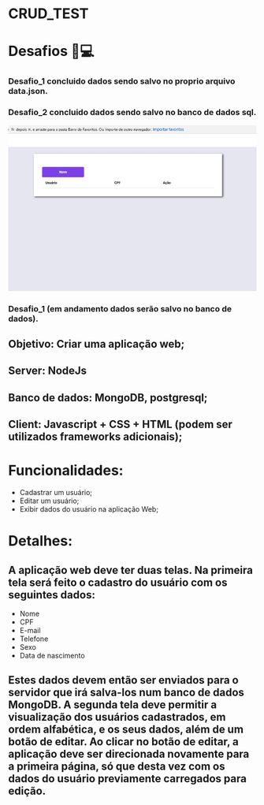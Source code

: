 # CRUD_TEST

# Desafios   🚀💻 
### Desafio_1 concluido dados sendo salvo no proprio arquivo data.json.
### Desafio_2 concluido dados sendo salvo no banco de dados sql.
  <img src="desafio_1.gif" >

### Desafio_1 (em andamento dados serão salvo no banco de dados).

## Objetivo: Criar uma aplicação web; 
## Server: NodeJs 
## Banco de dados: MongoDB, postgresql;
## Client: Javascript + CSS + HTML (podem ser utilizados frameworks adicionais);

# Funcionalidades:

-	Cadastrar um usuário;
-	Editar um usuário;
-	Exibir dados do usuário na aplicação Web;
# Detalhes:
## A aplicação web deve ter duas telas. Na primeira tela será feito o cadastro do usuário com os seguintes dados:
-	Nome
-	CPF
-	E-mail
-	Telefone
-	Sexo
- Data de nascimento

## Estes dados devem então ser enviados para o servidor que irá salva-los num banco de dados MongoDB. A segunda tela deve permitir a visualização dos usuários cadastrados, em ordem alfabética, e os seus dados, além de um botão de editar. Ao clicar no botão de editar, a aplicação deve ser direcionada novamente para a primeira página, só que desta vez com os dados do usuário previamente carregados para edição.
